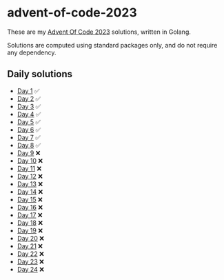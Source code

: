# advent-of-code-2023

These are my [Advent Of Code 2023](https://adventofcode.com/2023) solutions, written in Golang.

Solutions are computed using standard packages only, and do not require any dependency.

## Daily solutions

* [Day 1](day-1/README.md)   ✅
* [Day 2](day-2/README.md)   ✅
* [Day 3](day-3/README.md)   ✅
* [Day 4](day-4/README.md)   ✅
* [Day 5](day-5/README.md)   ✅
* [Day 6](day-6/README.md)   ✅
* [Day 7](day-7/README.md)   ✅
* [Day 8](day-8/README.md)   ✅
* [Day 9](day-9/README.md)   ❌
* [Day 10](day-10/README.md) ❌
* [Day 11](day-11/README.md) ❌
* [Day 12](day-12/README.md) ❌
* [Day 13](day-13/README.md) ❌
* [Day 14](day-14/README.md) ❌
* [Day 15](day-15/README.md) ❌
* [Day 16](day-16/README.md) ❌
* [Day 17](day-17/README.md) ❌
* [Day 18](day-18/README.md) ❌
* [Day 19](day-19/README.md) ❌
* [Day 20](day-20/README.md) ❌
* [Day 21](day-21/README.md) ❌
* [Day 22](day-22/README.md) ❌
* [Day 23](day-23/README.md) ❌
* [Day 24](day-24/README.md) ❌
